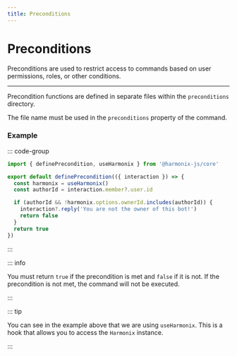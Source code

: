 ```yaml
---
title: Preconditions
---
```


# Preconditions

Preconditions are used to restrict access to commands based on user permissions, roles, or other conditions.

---

Precondition functions are defined in separate files within the `preconditions` directory.

The file name must be used in the `preconditions` property of the command.

### Example

::: code-group

```ts [preconditions/ownerOnly.ts]
import { definePrecondition, useHarmonix } from '@harmonix-js/core'

export default definePrecondition(({ interaction }) => {
  const harmonix = useHarmonix()
  const authorId = interaction.member?.user.id

  if (authorId && !harmonix.options.ownerId.includes(authorId)) {
    interaction?.reply('You are not the owner of this bot!')
    return false
  }
  return true
})
```

:::

::: info

You must return `true` if the precondition is met and `false` if it is not. If the precondition is not met, the command will not be executed.

:::

::: tip

You can see in the example above that we are using `useHarmonix`. This is a hook that allows you to access the `Harmonix` instance.

:::
